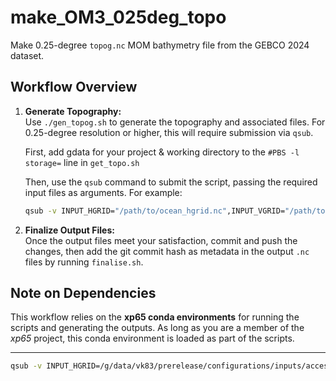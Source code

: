 # make_OM3_025deg_topo

Make 0.25-degree `topog.nc` MOM bathymetry file from the GEBCO 2024 dataset.

## Workflow Overview

1. **Generate Topography:**  
   Use `./gen_topog.sh` to generate the topography and associated files. For 0.25-degree resolution or higher, this will require submission via `qsub`.

   First, add gdata for your project & working directory to the `#PBS -l storage=` line in `get_topo.sh`

   Then, use the `qsub` command to submit the script, passing the required input files as arguments. For example:  
   ```bash
   qsub -v INPUT_HGRID="/path/to/ocean_hgrid.nc",INPUT_VGRID="/path/to/ocean_vgrid.nc",INPUT_GBCO="/path/to/GEBCO_2024.nc" -P $PROJECT gen_topo.sh
   ```

2. **Finalize Output Files:**  
   Once the output files meet your satisfaction, commit and push the changes, then add the git commit hash as metadata in the output `.nc` files by running `finalise.sh`.

## Note on Dependencies  

This workflow relies on the **xp65 conda environments** for running the scripts and generating the outputs. As long as you are a member of the _xp65_ project, this conda environment is loaded as part of the scripts.

--- 

```bash
qsub -v INPUT_HGRID=/g/data/vk83/prerelease/configurations/inputs/access-om3/mom/grids/mosaic/global.025deg/2025.01.30/ocean_hgrid.nc,INPUT_VGRID=/g/data/vk83/prerelease/configurations/inputs/access-om3/mom/grids/vertical/global.025deg/2025.01.30/ocean_vgrid.nc,INPUT_GBCO=/g/data/ik11/inputs/GEBCO_2024/GEBCO_2024.nc -P $PROJECT gen_topo.sh
```
